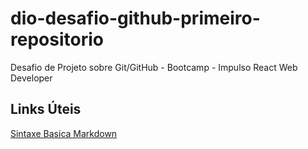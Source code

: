 # dio-desafio-github-primeiro-repositorio
Desafio de Projeto sobre Git/GitHub - Bootcamp - Impulso React Web Developer

## Links Úteis
[Sintaxe Basica Markdown](https://www.markdownguide.org/basic-syntax/)
